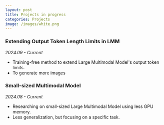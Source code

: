```yaml
---
layout: post
title: Projects in progress
categories: Projects
image: /images/white.png
---
```


### Extending Output Token Length Limits in LMM
*2024.09 - Current*
- Training-free method to extend Large Multimodal Model's output token limits.
- To generate more images

### Small-sized Multimodal Model
*2024.08 - Current*
- Researching on small-sized Large Multimodal Model using less GPU memory.
- Less generalization, but focusing on a specific task.